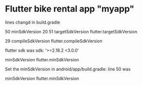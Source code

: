 # Flutter bike rental app "myapp"

lines changd in build.gradle

50  minSdkVersion 20
51  targetSdkVersion flutter.targetSdkVersion


29 compileSdkVersion flutter.compileSdkVersion



flutter sdk  was 
sdk: '>=2.18.2 <3.0.0'


minSdkVersion flutter.minSdkVersion


Set the minSdkVersion in android/app/build.gradle:
line 50 was 

minSdkVersion flutter.minSdkVersion